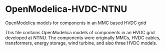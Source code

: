 # OpenModelica-HVDC-NTNU
OpenModelica models for components in an MMC based HVDC grid

This file contains OpenModelica models of components in an HVDC grid developed at NTNU. The components were originally MMCs, HVDC cables, transformers, energy storage, wind turbine, and also three HVDC models. 
